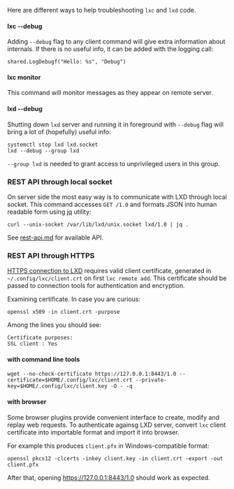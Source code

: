 Here are different ways to help troubleshooting `lxc` and `lxd` code.

#### lxc --debug

Adding `--debug` flag to any client command will give extra information
about internals. If there is no useful info, it can be added with the
logging call:

    shared.LogDebugf("Hello: %s", "Debug")
    
#### lxc monitor

This command will monitor messages as they appear on remote server.

#### lxd --debug

Shutting down `lxd` server and running it in foreground with `--debug`
flag will bring a lot of (hopefully) useful info:

    systemctl stop lxd lxd.socket
    lxd --debug --group lxd

`--group lxd` is needed to grant access to unprivileged users in this
group.


### REST API through local socket

On server side the most easy way is to communicate with LXD through
local socket. This command accesses `GET /1.0` and formats JSON into
human readable form using [jq](https://stedolan.github.io/jq/tutorial/)
utility:

    curl --unix-socket /var/lib/lxd/unix.socket lxd/1.0 | jq .

See [rest-api.md](rest-api.md) for available API.


### REST API through HTTPS

[HTTPS connection to LXD](lxd-ssl-authentication.md) requires valid
client certificate, generated in `~/.config/lxc/client.crt` on
first `lxc remote add`. This certificate should be passed to
connection tools for authentication and encryption.

Examining certificate. In case you are curious:

    openssl x509 -in client.crt -purpose

Among the lines you should see:

    Certificate purposes:
    SSL client : Yes

#### with command line tools

    wget --no-check-certificate https://127.0.0.1:8443/1.0 --certificate=$HOME/.config/lxc/client.crt --private-key=$HOME/.config/lxc/client.key -O - -q

#### with browser

Some browser plugins provide convenient interface to create, modify
and replay web requests. To authenticate againsg LXD server, convert
`lxc` client certificate into importable format and import it into
browser.

For example this produces `client.pfx` in Windows-compatible format:

    openssl pkcs12 -clcerts -inkey client.key -in client.crt -export -out client.pfx

After that, opening https://127.0.0.1:8443/1.0 should work as expected.
